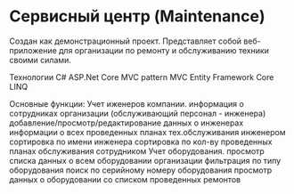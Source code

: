 # Сервисный центр (Maintenance)
Создан как демонстрационный проект. Представляет собой веб-приложение для организации по ремонту и обслуживанию техники своими силами.

Технологии
C#
ASP.Net Core MVC
pattern MVC
Entity Framework Core
LINQ

Основные функции:
Учет иженеров компании.
информация о сотрудниках организации (обслуживающий персонал - инженера)
добавление/просмотр/редактирование данных о инженерах
информации о всех проведенных планах тех.обслуживания инженером
сортировка по имени инженера
сортировка по кол-ву проведенных планах обслуживания сотрудником
Учет оборудования.
просмотр списка данных о всем оборудовании организации
фильтрация по типу оборудования
поиск по серийному номеру оборудования
просмотр данных о оборудовании со списком проведенных ремонтов

